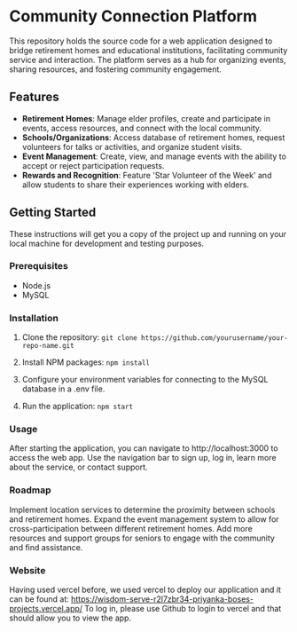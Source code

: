 # Community Connection Platform

This repository holds the source code for a web application designed to bridge retirement homes and educational institutions, facilitating community service and interaction. The platform serves as a hub for organizing events, sharing resources, and fostering community engagement.

## Features

- **Retirement Homes**: Manage elder profiles, create and participate in events, access resources, and connect with the local community.
- **Schools/Organizations**: Access database of retirement homes, request volunteers for talks or activities, and organize student visits.
- **Event Management**: Create, view, and manage events with the ability to accept or reject participation requests.
- **Rewards and Recognition**: Feature 'Star Volunteer of the Week' and allow students to share their experiences working with elders.

## Getting Started

These instructions will get you a copy of the project up and running on your local machine for development and testing purposes.

### Prerequisites

- Node.js
- MySQL

### Installation

1. Clone the repository:
```git clone https://github.com/yourusername/your-repo-name.git```

2. Install NPM packages:
```npm install```

3. Configure your environment variables for connecting to the MySQL database in a .env file.

4. Run the application:
```npm start```

### Usage
After starting the application, you can navigate to http://localhost:3000 to access the web app. Use the navigation bar to sign up, log in, learn more about the service, or contact support.

### Roadmap
Implement location services to determine the proximity between schools and retirement homes.
Expand the event management system to allow for cross-participation between different retirement homes.
Add more resources and support groups for seniors to engage with the community and find assistance.

### Website
Having used vercel before, we used vercel to deploy our application and it can be found at: https://wisdom-serve-r2l7zbr34-priyanka-boses-projects.vercel.app/
To log in, please use Github to login to vercel and that should allow you to view the app.
